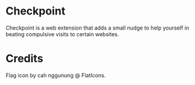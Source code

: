 # Checkpoint

Checkpoint is a web extension that adds a small nudge to help yourself in beating compulsive visits to certain websites.

# Credits

Flag icon by cah nggunung @ FlatIcons.